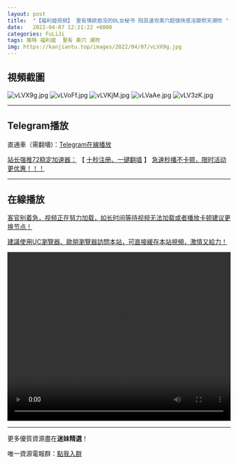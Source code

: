 ```yaml
---
layout: post
title:  "【福利姬视频】 里有情欲吞没的OL女秘书 阳具速攻美穴超强快感淫靡祭天潮吹 "
date:   2022-04-07 12:21:22 +0800
categories: FuLiJi
tags: 推特 福利姬  里有 美穴 潮吹
img: https://kanjiantu.top/images/2022/04/07/vLVX9g.jpg
---
```



## 視頻截圖

![vLVX9g.jpg](https://kanjiantu.top/images/2022/04/07/vLVX9g.jpg)
![vLVoFf.jpg](https://kanjiantu.top/images/2022/04/07/vLVoFf.jpg)
![vLVKjM.jpg](https://kanjiantu.top/images/2022/04/07/vLVKjM.jpg)
![vLVaAe.jpg](https://kanjiantu.top/images/2022/04/07/vLVaAe.jpg)
![vLV3zK.jpg](https://kanjiantu.top/images/2022/04/07/vLV3zK.jpg)

* * *
## Telegram播放

直通車（需翻墻)：[Telegram在線播放](https://t.me/mimeijingxuan/508)

<u>站长强推72稳定加速器：</u> 【 [十秒注册、一键翻墙](https://72vpn.xyz/#/register?code=mimei) 】
<u>  急速秒播不卡顿，限时活动更优惠！！！</u>
* * *
## 在線播放
<u>客官别着急，视频正在努力加载，如长时间等待视频无法加载或者播放卡顿建议更换节点！</u>

<u>建議使用UC瀏覽器、歐朋瀏覽器訪問本站，可直接緩存本站視頻，激情又給力！</u>
<center><video src="https://cdn.publer.io/uploads/videos/624c5b83db2797101667593e/4917b0864e2570cbe9ee8bdadb6d7092.mp4" width="100%" height="380px" controls="controls"></video></center>

* * *
更多優質資源盡在**迷妹精選**！

唯一資源電報群：[點我入群](https://t.me/mimeijingxuan)


